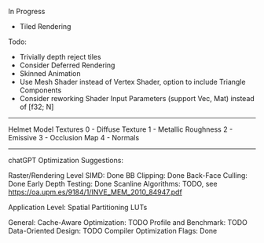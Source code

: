 In Progress
- Tiled Rendering


Todo:
- Trivially depth reject tiles
- Consider Deferred Rendering
- Skinned Animation
- Use Mesh Shader instead of Vertex Shader, option to include Triangle Components
- Consider reworking Shader Input Parameters (support Vec, Mat) instead of [f32; N]

---
Helmet Model Textures
0 - Diffuse Texture
1 - Metallic Roughness
2 - Emissive
3 - Occlusion Map
4 - Normals

---

chatGPT Optimization Suggestions:

Raster/Rendering Level
SIMD: Done
BB Clipping: Done
Back-Face Culling: Done
Early Depth Testing: Done
Scanline Algorithms: TODO, see https://oa.upm.es/9184/1/INVE_MEM_2010_84947.pdf

Application Level:
Spatial Partitioning
LUTs

General:
Cache-Aware Optimization: TODO
Profile and Benchmark: TODO
Data-Oriented Design: TODO
Compiler Optimization Flags: Done
